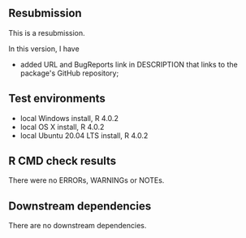 ## Resubmission
This is a resubmission.

In this version, I have

* added URL and BugReports link in DESCRIPTION that links to the package's GitHub repository;

## Test environments
* local Windows  install, R 4.0.2
* local OS X install, R 4.0.2
* local Ubuntu 20.04 LTS install, R 4.0.2

## R CMD check results
There were no ERRORs, WARNINGs or NOTEs. 

## Downstream dependencies
There are no downstream dependencies.
